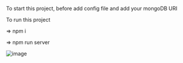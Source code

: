 To start this project, before add config file and add your mongoDB URI

To run this project

=> npm i

=> npm run server

![image](https://github.com/R-Rahul0804/quoteoftheday/assets/113259098/6914070a-faa6-4ee2-81a6-e013044bbe55)


